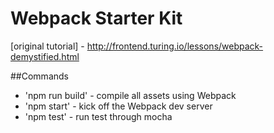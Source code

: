 # Webpack Starter Kit

[original tutorial] - http://frontend.turing.io/lessons/webpack-demystified.html

##Commands
- 'npm run build' - compile all assets using Webpack
- 'npm start' - kick off the Webpack dev server
- 'npm test' - run test through mocha
